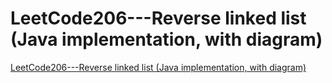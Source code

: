 # LeetCode206---Reverse linked list (Java implementation, with diagram)
[LeetCode206---Reverse linked list (Java implementation, with diagram)](https://aiwithcloud.com/2022/09/15/leetcode206___reverse_linked_list_java_implementation_with_diagram/)